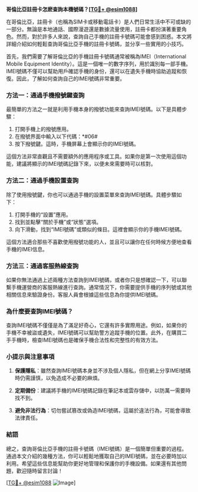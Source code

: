 **哥倫比亞註冊卡怎麽查詢本機號碼？[[TG💪+ @esim1088](https://t.me/s/esim1088)]**

在哥倫比亞，註冊卡（也稱為SIM卡或移動電話卡）是人們日常生活中不可或缺的一部分。無論是本地通話、國際漫遊還是數據流量使用，註冊卡都扮演著重要角色。然而，對於許多人來說，查詢自己手機的註冊卡號碼可能會感到困惑。本文將詳細介紹如何輕鬆查詢哥倫比亞手機的註冊卡號碼，並分享一些實用的小技巧。

首先，我們需要了解哥倫比亞的手機註冊卡號碼通常被稱為IMEI（International Mobile Equipment Identity）。這是一個唯一的數字序列，用於識別每一部手機。IMEI號碼不僅可以幫助用戶確認手機的身份，還可以在遺失手機時協助追蹤和恢復。因此，了解如何查詢自己的IMEI號碼非常重要。

### **方法一：通過手機撥號鍵查詢**

最簡單的方法之一就是利用手機本身的撥號功能來查詢IMEI號碼。以下是具體步驟：

1. 打開手機上的撥號應用。
2. 在撥號界面中輸入以下代碼：*#06#
3. 按下撥號鍵。這時，手機屏幕上會顯示你的IMEI號碼。

這個方法非常直觀且不需要額外的應用程序或工具。如果你是第一次使用這個功能，建議將顯示的IMEI號碼記錄下來，以便未來需要時可以核對。

### **方法二：通過手機設置查詢**

除了使用撥號鍵，你也可以通過手機的設置菜單來查詢IMEI號碼。具體步驟如下：

1. 打開手機的“設置”應用。
2. 找到並點擊“關於手機”或“狀態”選項。
3. 向下滑動，找到“IMEI號碼”或類似的條目。這裡會顯示你的手機IMEI號碼。

這個方法適合那些不喜歡使用撥號功能的人，並且可以讓你在任何時候方便地查看手機的IMEI信息。

### **方法三：通過客服熱線查詢**

如果你無法通過上述兩種方法查詢到IMEI號碼，或者你只是想確認一下，可以聯繫手機運營商的客服熱線進行查詢。通常情況下，你需要提供手機的序列號或其他相關信息來驗證身份。客服人員會根據這些信息為你提供IMEI號碼。

### **為什麼要查詢IMEI號碼？**

查詢IMEI號碼不僅僅是為了滿足好奇心，它還有許多實際用途。例如，如果你的手機不幸被盜或遺失，IMEI號碼可以幫助警方追蹤手機的位置。此外，在購買二手手機時，檢查IMEI號碼也是確保手機合法性和完整性的有效方法。

### **小提示與注意事項**

1. **保護隱私**：雖然查詢IMEI號碼本身並不涉及個人隱私，但在網上分享IMEI號碼時仍需謹慎，以免造成不必要的麻煩。
   
2. **定期備份**：建議將手機的IMEI號碼記錄在筆記本或雲存儲中，以防萬一需要時找不到。

3. **避免非法行為**：切勿嘗試篡改或偽造IMEI號碼，這屬於違法行為，可能會導致法律責任。

### **結語**

總之，查詢哥倫比亞手機的註冊卡號碼（IMEI號碼）是一個簡單但重要的過程。通過本文介紹的幾種方法，你可以輕鬆地獲取自己的IMEI號碼，並在必要時加以利用。希望這些信息能幫助你更好地管理和保護你的手機設備。如果還有其他問題，歡迎隨時留言討論！

[[TG💪+ @esim1088](https://t.me/s/esim1088) ![Image](https://i.postimg.cc/4NQfJmqS/Snipaste-2025-05-13-00-14-12.png)]